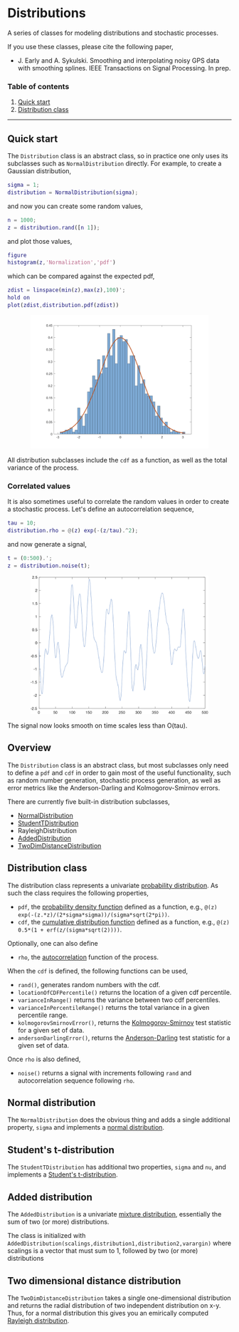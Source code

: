 Distributions 
==============

A series of classes for modeling distributions and stochastic processes.

If you use these classes, please cite the following paper,
- J. Early and A. Sykulski. Smoothing and interpolating noisy GPS data with smoothing splines. IEEE Transactions on Signal Processing. In prep.

### Table of contents
1. [Quick start](#quick-start)
2. [Distribution class](#distribution-class)


------------------------

Quick start
------------

The `Distribution` class is an abstract class, so in practice one only uses its subclasses such as `NormalDistribution` directly. For example, to create a Gaussian distribution,
```matlab
sigma = 1;
distribution = NormalDistribution(sigma);
```
and now you can create some random values,
```matlab
n = 1000;
z = distribution.rand([n 1]);
```
and plot those values,
```matlab
figure
histogram(z,'Normalization','pdf')
```
which can be compared against the expected pdf,
```matlab
zdist = linspace(min(z),max(z),100)';
hold on
plot(zdist,distribution.pdf(zdist))
```
<p align="center"><img src="figures/normaldistribution.png" width="400" /></p>

All distribution subclasses include the `cdf` as a function, as well as the total variance of the process.

### Correlated values

It is also sometimes useful to correlate the random values in order to create a stochastic process. Let's define an autocorrelation sequence,
```matlab
tau = 10;
distribution.rho = @(z) exp(-(z/tau).^2);
```
and now generate a signal,
```matlab
t = (0:500).';
z = distribution.noise(t);
```
<p align="center"><img src="figures/correlatednoise.png" width="400" /></p>

The signal now looks smooth on time scales less than O(tau).


Overview
------------

The `Distribution` class is an abstract class, but most subclasses only need to define a `pdf` and `cdf` in order to gain most of the useful functionality, such as random number generation, stochastic process generation, as well as error metrics like the Anderson-Darling and Kolmogorov-Smirnov errors.

There are currently five built-in distribution subclasses,

- [NormalDistribution](#normal-distribution)
- [StudentTDistribution](#students-t-distribution)
- RayleighDistribution
- [AddedDistribution](#added-distribution)
- [TwoDimDistanceDistribution](#two-dimensional-distance-distribution)


Distribution class
------------

The distribution class represents a univariate [probability distribution](https://en.wikipedia.org/wiki/Probability_distribution). As such the class requires the following properties,

- `pdf`, the [probability density function](https://en.wikipedia.org/wiki/Probability_density_function) defined as a function, e.g., `@(z) exp(-(z.*z)/(2*sigma*sigma))/(sigma*sqrt(2*pi))`.
- `cdf`, the [cumulative distribution function](https://en.wikipedia.org/wiki/Cumulative_distribution_function) defined as a function, e.g., `@(z) 0.5*(1 + erf(z/(sigma*sqrt(2))))`.

Optionally, one can also define

- `rho`, the [autocorrelation](https://en.wikipedia.org/wiki/Autocorrelation) function of the process.

When the `cdf` is defined, the following functions can be used,

- `rand()`, generates random numbers with the cdf.
- `locationOfCDFPercentile()` returns the location of a given cdf percentile.
- `varianceInRange()` returns the variance between two cdf percentiles.
- `varianceInPercentileRange()` returns the total variance in a given percentile range.
- `kolmogorovSmirnovError()`, returns the [Kolmogorov-Smirnov](https://en.wikipedia.org/wiki/Kolmogorov–Smirnov_test) test statistic for a given set of data.
- `andersonDarlingError()`, returns the [Anderson-Darling](https://en.wikipedia.org/wiki/Anderson–Darling_test) test statistic  for a given set of data.

Once `rho` is also defined,

- `noise()` returns a signal with increments following `rand` and autocorrelation sequence following `rho`.

Normal distribution
------------

The `NormalDistribution` does the obvious thing and adds a single additional property, `sigma` and implements a [normal distribution](https://en.wikipedia.org/wiki/Normal_distribution).


Student's t-distribution
------------

The `StudentTDistribution` has additional two properties, `sigma` and `nu`, and implements a [Student's t-distribution](https://en.wikipedia.org/wiki/Student%27s_t-distribution).

Added distribution
------------

The `AddedDistribution` is a univariate [mixture distribution](https://en.wikipedia.org/wiki/Mixture_distribution), essentially the sum of two (or more) distributions.

The class is initialized with `AddedDistribution(scalings,distribution1,distribution2,varargin)` where scalings is a vector that must sum to 1, followed by two (or more) distributions

Two dimensional distance distribution
------------

The `TwoDimDistanceDistribution` takes a single one-dimensional distribution and returns the radial distribution of two independent distribution on x-y. Thus, for a normal distribution this gives you an emirically computed [Rayleigh distribution](https://en.wikipedia.org/wiki/Rayleigh_distribution).
